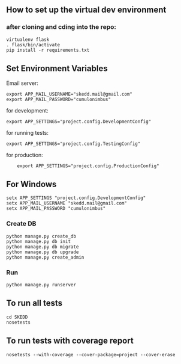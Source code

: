## How to set up the virtual dev environment

### after cloning and cding into the repo:

    virtualenv flask
    . flask/bin/activate
    pip install -r requirements.txt

## Set Environment Variables

Email server:

    export APP_MAIL_USERNAME="skedd.mail@gmail.com"
	export APP_MAIL_PASSWORD="cumulonimbus"

for development:

    export APP_SETTINGS="project.config.DevelopmentConfig"

for running tests:

    export APP_SETTINGS="project.config.TestingConfig"

for production:
		
		export APP_SETTINGS="project.config.ProductionConfig"
	
## For Windows

	setx APP_SETTINGS "project.config.DevelopmentConfig"
    setx APP_MAIL_USERNAME "skedd.mail@gmail.com"
	setx APP_MAIL_PASSWORD "cumulonimbus"

### Create DB

    python manage.py create_db
    python manage.py db init
    python manage.py db migrate
    python manage.py db upgrade
    python manage.py create_admin

### Run

    python manage.py runserver

## To run all tests
    cd SKEDD
    nosetests

## To run tests with coverage report
    nosetests --with-coverage --cover-package=project --cover-erase
